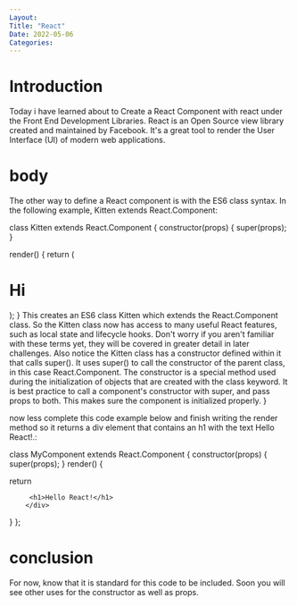 ```yaml
---
Layout:
Title: "React"
Date: 2022-05-06
Categories:
---
```


# Introduction

Today i have learned about to Create a React Component with react
under the Front End Development Libraries.
React is an Open Source view library created and maintained by Facebook. It's a great tool to render the User Interface
(UI) of modern web applications.

# body

The other way to define a React component is with the ES6 class syntax. In the following example, Kitten extends React.Component:

class Kitten extends React.Component {
constructor(props) {
super(props);
}

render() {
return (
<h1>Hi</h1>
);
}
This creates an ES6 class Kitten which extends the React.Component class. So the Kitten class now has access to many useful React features, such as local state and lifecycle hooks. Don't worry if you aren't familiar with these terms yet, they will be covered in greater detail in later challenges. Also notice the Kitten class has a constructor defined within it that calls super(). It uses super() to call the constructor of the parent class, in this case React.Component. The constructor is a special method used during the initialization of objects that are created with the class keyword. It is best practice to call a component's constructor with super, and pass props to both. This makes sure the component is initialized properly.
}

now less complete this code example below and finish writing the render method so it returns a div element that contains an h1 with the text Hello React!.:

class MyComponent extends React.Component {
constructor(props) {
super(props);
}
render() {

return <div>

         <h1>Hello React!</h1>
        </div>

}
};

# conclusion

For now, know that it is standard for this code to be included. Soon you will see other uses for the constructor as well as props.
